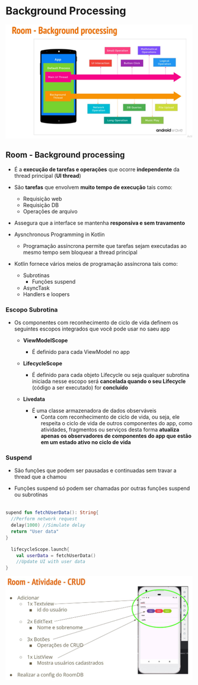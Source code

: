 # Background Processing

<img src=".assets/156.jpg">

## Room - Background processing

- É a **execução de tarefas e operações** que ocorre **independente** da thread principal (**UI thread**)

- São **tarefas** que envolvem **muito tempo de execução** tais como:
  - Requisição web
  - Requisição DB
  - Operações de arquivo

- Assegura que a interface se mantenha **responsiva e sem travamento**

- Aysnchronous Programming in Kotlin
  - Programação assíncrona permite que tarefas sejam executadas ao mesmo tempo sem bloquear a thread principal

- Kotlin fornece vários meios de programação assíncrona tais como:
  - Subrotinas
    - Funções suspend
  - AsyncTask
  - Handlers e loopers
 
### Escopo Subrotina

- Os componentes com reconhecimento de ciclo de vida definem os seguintes escopos integrados que você pode usar no saeu app

  - **ViewModelScope**
    - É definido para cada ViewModel no app
   
  - **LifecycleScope**
    - É definido para cada objeto Lifecycle ou seja qualquer subrotina iniciada nesse escopo será **cancelada quando o seu Lifecycle** (código a ser executado) for **concluído**
   
  - **Livedata**
    - É uma classe armazenadora de dados observáveis
      - Conta com reconhecimento de ciclo de vida, ou seja, ele respeita o ciclo de vida de outros componentes do app, como atividades, fragmentos ou serviços desta forma **atualiza apenas os observadores de componentes do app que estão em um estado ativo no ciclo de vida**
     
### Suspend

- São funções que podem ser pausadas e continuadas sem travar a thread que a chamou

- Funções suspend só podem ser chamadas por outras funções suspend ou subrotinas

```kotlin

supend fun fetchUserData(): String{
  //Perform network request
  delay(1000) //Simulate delay
  return "User data"
}
```

```kotlin
  lifecycleScope.launch{
    val userData = fetchUserData()
    //Update UI with user data
}
```

<img src=".assets/157.jpg">
